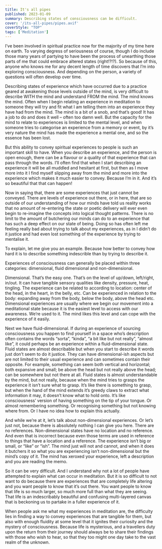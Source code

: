```yaml
---
title: It's all pipes
published: 2023-01-09
summary: Describing states of consciousness can be difficult.
cover: '/its-all-pipes/pipes.avif'
coverStyle: "TOP"
tags: ['Meditation']
---
```


I’ve been involved in spiritual practice now for the majority of my time here on earth. To varying degress of seriousness of course, though I do include those many years of partying to have been the process of unearthing those parts of me that could embrace altered states (right!?!?). So because of this, anyone who knows me for any decent length of time discovers that I’m into exploring consciousness. And depending on the person, a variety of questions will often develop over time.

Describing states of experience which have occurred due to a practice geared at awakening those levels outside of the mind, is very difficult to describe WITH the mind and understand FROM the mind. The mind knows the mind. Often when I begin relating an experience in meditation to someone they will try and fit what I am telling them into an experience they have had from the mind. The mind is a bit of a snob, and that’s good! It has a job to do and does it well – often too damn well. But the capacity for the mind to relate to experiences is limited to the mental level, and when someone tries to categorise an experience from a memory or event, by it’s very nature the mind has made the experience a mental one, and so the essence has been lost.

But this ability to convey spiritual experiences to people is such an important skill to have. When you describe an experience, and the person is open enough, there can be a flavour or a quality of that experience that can pass through the words. I’ll often find that when I start describing an experience it will be all muddled and hesitant at first, but then as I move more into it I find myself slipping away from the mind and more into the experience which makes it much easier to convey. Because I’m in it. And it’s so beautiful that that can happen!

Now in saying that, there are some experiences that just cannot be conveyed. There are levels of experience out there, or in here, that are so outside of our understanding of how our minds have told us reality works that no amount of re-entering the state or poetic delivery will ever even begin to re-imagine the concepts into logical thought patterns. There is no limit to the amount of butchering our minds can do to an experience that has such a deep effect on our state of being. Doing so has often left me feeling really bad about trying to talk about my experiences, as in I didn’t do it justice and had even lost something of the experience by trying to mentalise it.

To explain, let me give you an example. Because how better to convey how hard it is to describe something indescrible than by trying to describe it.

Experiences of consciousness can generally be placed within three categories: dimensional, fluid dimensional and non-dimensional.

Dimensional. That’s the easy one. That’s on the level of up/down, left/right, in/out. It can have tangible sensory qualities like density, pressure, heat, tingling. The experience can be related to according to location: center of the head, in the heart, in the belly, etc. Can be experienced in relation to the body: expanding away from the body, below the body, above the head etc. Dimensional experiences are usually where we begin our movement into a meditational state because it is the easiest level to access with our awareness. We’re used to it. The mind likes this level and can cope with the experience of it easily.

Next we have fluid-dimensional. If during an experience of sourcing consciousness you happen to find yourself in a space who’s description often contains the words “sorta”, “kinda”, “a bit like but not really”, “almost like”, it could perhaps be an experience within a fluid-dimensional state. Fluid states are almost describable but when you start to describe it words just don’t seem to do it justice. They can have dimensional-ish aspects but are not limited to their usual experience and can sometimes contain their opposite. For example, something can seem both vertical and horizontal; both expansive and small; be above the head but not really above the head; can be somewhere but not there at all. Fluid states is almost understandable by the mind, but not really, because when the mind tries to grasps the experience it isn’t sure what to grasp. It’s like there is something to grasp, but when the hand of the mind extends it’s greedy claws to extract what information it may, it doesn’t know what to hold onto. It’s like consciousness’ version of having something on the tip of your tongue. Or almost remembering something. Or recognising something but not knowing where from. Or I have no idea how to explain this actually.

And while we’re at it, let’s talk about non-dimensional experiences. Or let’s just not, because there is absolutely nothing I can give you here. There are no references. Non-dimensional states have no location and no reference. And even that is incorrect because even those terms are used in reference to things that have a location and a reference. The experience isn’t big or small, or “like” or “ish”. The mind just will not and cannot, and when it does it butchers it so what you are experiencing isn’t non-dimensional but the mind’s copy of it. The mind has xeroxed your experience, left a description and you are reading the memo.

So it can be very difficult. And I understand why not a lot of people have attempted to explain what can occur in meditation. But it is so difficult to not want to do because there are experiences that are completely life altering and you want people to know that it’s out there. You want people to know that life is so much larger, so much more full than what they are seeing. That life is an indescribably beautiful and confusing multi-layered canvas that is beckoning us to partake in a fuller experience of it.

When people ask me what my experiences in meditation are, the difficulty lies in finding a way to convey experiences that are tangible for them, but also with enough fluidity at some level that it ignites their curiosity and the mystery of consciousness. Because life is mysterious, and a travellers duty upon the return from their journey should always be to share their findings with those who wish to hear, so that they too might one day take to the vast realm of the unknown.